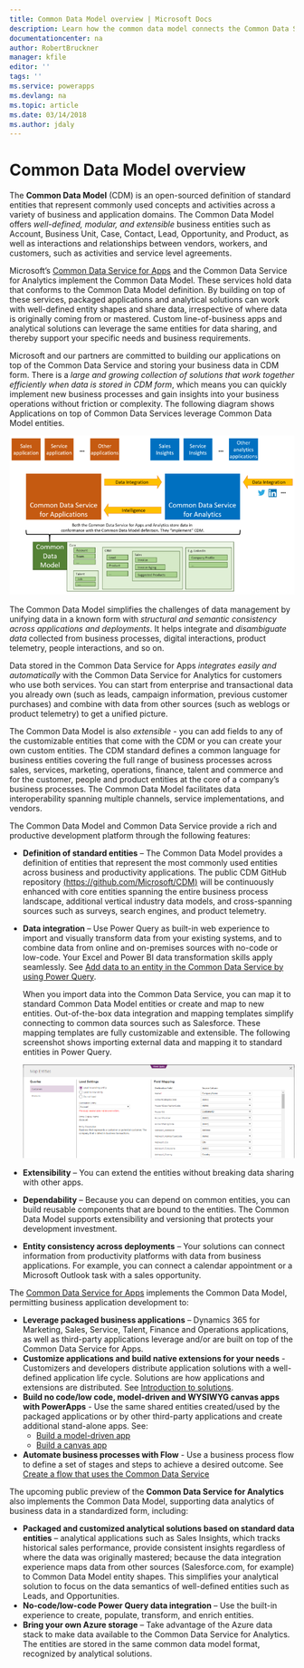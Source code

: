 ```yaml
---
title: Common Data Model overview | Microsoft Docs
description: Learn how the common data model connects the Common Data Service for Apps with the Common Data Service for Analytics.
documentationcenter: na
author: RobertBruckner
manager: kfile
editor: ''
tags: ''
ms.service: powerapps
ms.devlang: na
ms.topic: article
ms.date: 03/14/2018
ms.author: jdaly
---
```


# Common Data Model overview

The **Common Data Model** (CDM) is an open-sourced definition of standard entities that represent commonly used concepts and activities across a variety of business and application domains. The Common Data Model offers *well-defined, modular, and extensible* business entities such as Account, Business Unit, Case, Contact, Lead, Opportunity, and Product, as well as interactions and relationships between vendors, workers, and customers, such as activities and service level agreements. 

Microsoft’s [Common Data Service for Apps](../maker/common-data-service/data-platform-intro.md) and the Common Data Service for Analytics <!-- TODO add link when available  --> implement the Common Data Model. These services hold data that conforms to the Common Data Model definition. By building on top of these services, packaged applications and analytical solutions can work with well-defined entity shapes and share data, irrespective of where data is originally coming from or mastered. Custom line-of-business apps and analytical solutions can leverage the same entities for data sharing, and thereby support your specific needs and business requirements. 

Microsoft and our partners are committed to building our applications on top of the Common Data Service and storing your business data in CDM form. There is a *large and growing collection of solutions that work together efficiently when data is stored in CDM form*, which means you can quickly implement new business processes and gain insights into your business operations without friction or complexity. The following diagram shows Applications on top of Common Data Services leverage Common Data Model entities.

![Applications on top of Common Data Services leverage Common Data Model entities](media/cdm-overview.png)

The Common Data Model simplifies the challenges of data management by unifying data in a known form with *structural and semantic consistency across applications and deployments*. It helps integrate and *disambiguate data* collected from business processes, digital interactions, product telemetry, people interactions, and so on. 

Data stored in the Common Data Service for Apps *integrates easily and automatically* with the Common Data Service for Analytics for customers who use both services. You can start from enterprise and transactional data you already own (such as leads, campaign information, previous customer purchases) and combine with data from other sources (such as weblogs or product telemetry) to get a unified picture.

The Common Data Model is also *extensible* - you can add fields to any of the customizable entities that come with the CDM or you can create your own custom entities. The CDM standard defines a common language for business entities covering the full range of business processes across sales, services, marketing, operations, finance, talent and commerce and for the customer, people and product entities at the core of a company’s business processes. The Common Data Model facilitates data interoperability spanning multiple channels, service implementations, and vendors.

The Common Data Model and Common Data Service provide a rich and productive development platform through the following features:

- **Definition of standard entities** – The Common Data Model provides a definition of entities that represent the most commonly used entities across business and productivity applications. The public CDM GitHub repository [(https://github.com/Microsoft/CDM)](https://github.com/Microsoft/CDM) will be continuously enhanced with core entities spanning the entire business process landscape, additional vertical industry data models, and cross-spanning sources such as surveys, search engines, and product telemetry.
- **Data integration** – Use Power Query as built-in web experience to import and visually transform data from your existing systems, and to combine data from online and on-premises sources with no-code or low-code. Your Excel and Power BI data transformation skills apply seamlessly. See [Add data to an entity in the Common Data Service by using Power Query](../maker/common-data-service/data-platform-cds-newentity-pq.md).
    
    When you import data into the Common Data Service, you can map it to standard Common Data Model entities or create and map to new entities. Out-of-the-box data integration and mapping templates simplify connecting to common data sources such as Salesforce. These mapping templates are fully customizable and extensible. The following screenshot shows importing external data and mapping it to standard entities in Power Query. 
    
    ![Import external data and map it to standard entities in Power Query ](media/cdm-mapping-entities.png)<br />

- **Extensibility** – You can extend the entities without breaking data sharing with other apps.
- **Dependability** – Because you can depend on common entities, you can build reusable components that are bound to the entities. The Common Data Model supports extensibility and versioning that protects your development investment.
- **Entity consistency across deployments** – Your solutions can connect information from productivity platforms with data from business applications. For example, you can connect a calendar appointment or a Microsoft Outlook task with a sales opportunity. 

The [Common Data Service for Apps](../maker/common-data-service/data-platform-intro.md) implements the Common Data Model, permitting business application development to:

- **Leverage packaged business applications** – Dynamics 365 for Marketing, Sales, Service, Talent, Finance and Operations applications, as well as third-party applications leverage and/or are built on top of the Common Data Service for Apps.
- **Customize applications and build native extensions for your needs** - Customizers and developers distribute application solutions with a well-defined application life cycle. Solutions are how applications and extensions are distributed. See [Introduction to solutions](../developer/common-data-service/introduction-solutions.md).
- **Build no code/low code, model-driven and WYSIWYG canvas apps with PowerApps** - Use the same shared entities created/used by the packaged applications or by other third-party applications and create additional stand-alone apps. See: 
    - [Build a model-driven app](../maker/model-driven-apps/model-driven-app-overview.md)
    - [Build a canvas app](../maker/canvas-apps/getting-started.md) 
- **Automate business processes with Flow** - Use a business process flow to define a set of stages and steps to achieve a desired outcome. See [Create a flow that uses the Common Data Service](/flow/common-data-model-intro)
 
The upcoming public preview of the **Common Data Service for Analytics** <!-- TODO add link when available  --> also implements the Common Data Model, supporting data analytics of business data in a standardized form, including:

- **Packaged and customized analytical solutions based on standard data entities** – analytical applications such as Sales Insights, which tracks historical sales performance, provide consistent insights regardless of where the data was originally mastered; because the data integration experience maps data from other sources (Salesforce.com, for example) to Common Data Model entity shapes. This simplifies your analytical solution to focus on the data semantics of well-defined entities such as Leads, and Opportunities.
- **No-code/low-code Power Query data integration** – Use the built-in experience to create, populate, transform, and enrich entities. 
- **Bring your own Azure storage** – Take advantage of the Azure data stack to make data available to the Common Data Service for Analytics. The entities are stored in the same common data model format, recognized by analytical solutions.

